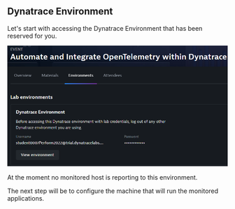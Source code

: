 ## Dynatrace Environment

Let's start with accessing the Dynatrace Environment that has been reserved for you.

![Access your environment](../../../assets/images/access_environment.png)

At the moment no monitored host is reporting to this environment. 

The next step will be to configure the machine that will run the monitored applications.